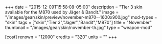 +++
date = "2015-12-09T15:58:08-05:00"
description = "Tier 3 skin available for the M870 used by Jäger & Bandit."
image = "/images/gear/skin/preview/november-m870--1600x900.jpg"
mod-types = "skin"
tags = ["skin","Tier 3","Jäger","Bandit","M870"]
title = "November"
thumbnail = "/images/gear/skin/november-th.jpg"
type = "weapon-mod"

[cost]
  renown = "12000"
  credits = "320"
  units = ""
+++
